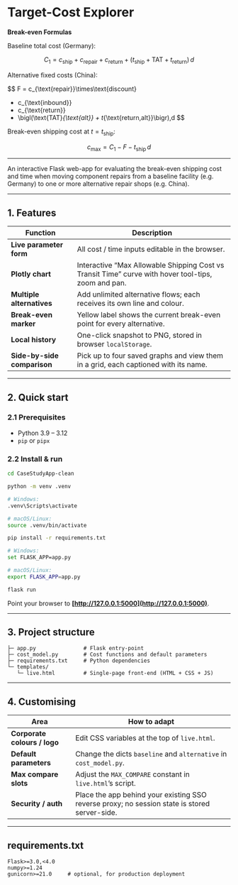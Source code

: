# Target-Cost Explorer

**Break-even Formulas**

Baseline total cost (Germany):

$$
C_{1}=c_{\text{ship}}+c_{\text{repair}}+c_{\text{return}}
     +\bigl(t_{\text{ship}}+\text{TAT}+t_{\text{return}}\bigr)\,d
$$

Alternative fixed costs (China):

$$
F = c_{\text{repair}}\times\text{discount}
  + c_{\text{inbound}}
  + c_{\text{return}}
  + \bigl(\text{TAT}_{\text{alt}} + t_{\text{return,alt}}\bigr)\,d
$$

Break-even shipping cost at $t=t_{\text{ship}}$:

$$
c_{\max}=C_{1}-F-t_{\text{ship}}\,d
$$

---

An interactive Flask web-app for evaluating the break-even shipping cost and time when moving component repairs from a baseline facility (e.g. Germany) to one or more alternative repair shops (e.g. China).

---

## 1. Features

| Function                    | Description                                                                                         |
| --------------------------- | --------------------------------------------------------------------------------------------------- |
| **Live parameter form**     | All cost / time inputs editable in the browser.                                                     |
| **Plotly chart**            | Interactive “Max Allowable Shipping Cost vs Transit Time” curve with hover tool-tips, zoom and pan. |
| **Multiple alternatives**   | Add unlimited alternative flows; each receives its own line and colour.                             |
| **Break-even marker**       | Yellow label shows the current break-even point for every alternative.                              |
| **Local history**           | One-click snapshot to PNG, stored in browser `localStorage`.                                        |
| **Side-by-side comparison** | Pick up to four saved graphs and view them in a grid, each captioned with its name.                 |

---

## 2. Quick start

### 2.1 Prerequisites

* Python 3.9 – 3.12
* `pip` or `pipx`

### 2.2 Install & run

```bash
cd CaseStudyApp-clean

python -m venv .venv

# Windows:
.venv\Scripts\activate

# macOS/Linux:
source .venv/bin/activate

pip install -r requirements.txt

# Windows:
set FLASK_APP=app.py

# macOS/Linux:
export FLASK_APP=app.py

flask run
```

Point your browser to **[http://127.0.0.1:5000](http://127.0.0.1:5000)**.

---

## 3. Project structure

```
├─ app.py               # Flask entry-point
├─ cost_model.py        # Cost functions and default parameters
├─ requirements.txt     # Python dependencies
└─ templates/
   └─ live.html         # Single-page front-end (HTML + CSS + JS)
```

---

## 4. Customising

| Area                         | How to adapt                                                                                  |
| ---------------------------- | --------------------------------------------------------------------------------------------- |
| **Corporate colours / logo** | Edit CSS variables at the top of `live.html`.                                                 |
| **Default parameters**       | Change the dicts `baseline` and `alternative` in `cost_model.py`.                             |
| **Max compare slots**        | Adjust the `MAX_COMPARE` constant in `live.html`’s script.                                    |
| **Security / auth**          | Place the app behind your existing SSO reverse proxy; no session state is stored server-side. |

---

## requirements.txt

```text
Flask>=3.0,<4.0
numpy>=1.24
gunicorn>=21.0     # optional, for production deployment
```
